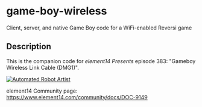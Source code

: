 # game-boy-wireless
Client, server, and native Game Boy code for a WiFi-enabled Reversi game

## Description
This is the companion code for *element14 Presents* episode 383: "Gameboy Wireless Link Cable (DMG1)".

[![Automated Robot Artist](https://img.youtube.com/vi/n2ue82tx4DM/0.jpg)](https://www.youtube.com/watch?v=n2ue82tx4DM)
 
element14 Community page:
https://www.element14.com/community/docs/DOC-9149
